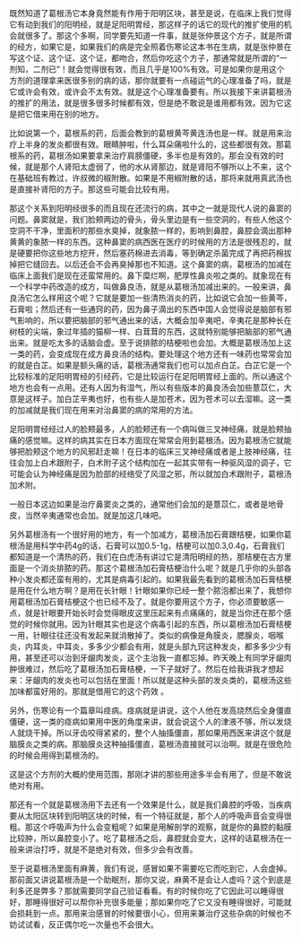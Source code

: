 既然知道了葛根汤它本身竟然能有作用于阳明区块，甚至是说，在临床上我们觉得它有动到我们的阳明经，就是足阳明胃经，那这样子的话它的现代的推扩使用的机会就很多了。那这个多啊，同学要先知道一件事，就是张仲景这个方子，就是所谓的经方，如果它是，如果我们的病是完全照着伤寒论这本书在生病，就是张仲景在写这个证、这个证、这个证，都吻合，然后你吃这个方子，那通常就是所谓的“一剂知，二剂已”！就会觉得很有效，而且几乎是100\%有效。可是如果你是用这个方剂的道理拿来医很多别的病的话，那你就要有一点碰运气的心理准备了吗，就是它或许会有效，或许会不太有效。就是这个心理准备要有。所以我接下来讲葛根汤的推扩的用法，就是很多很多时候都有效，但是绝不敢说是谁用都有效。因为它这是把它借来用在别的地方。

比如说第一个，葛根系的药，后面会教到的葛根黄芩黄连汤也是一样。就是用来治疗上半身的发炎都很有效。眼睛肿啦，什么耳朵痛啦什么的，这些都很有效。那葛根系的药，葛根汤如果要拿来治疗肩膀僵硬，多半也是有效的。那会没有效的时候，就是那个人肾阳太虚弱了，他的水从肾那边，就是肾阳不够所以上不来，这个在基础班有教过，许叔微的椒附散。如果是不用椒附散的话，那将来就用真武汤也是直接补肾阳的方子。那这些可能会比较有用。

那这个关系到阳明经很多的而且现在还流行的病，其中之一就是现代人说的鼻窦的问题。鼻窦就是，我们脸颊两边的骨头，骨头里边是有一些空洞的，有些人他这个空洞不干净，里面积的那些水臭掉，就象脓一样的，影响到鼻腔，鼻腔会滴出那种黄黄的象脓一样的东西。这种鼻窦的病西医在医疗的时候用的方法是很残忍的，就是硬要把你这些地方挖开，然后塞药棉进去消毒，等到确定杀菌完成了再把药棉拔掉把它缝回去。以后还会不会再臭掉那也不知道。这个鼻窦的病，葛根汤的加减在临床上面我们是现在还蛮常用的。鼻下糜烂啊，肥厚性鼻炎啦之类的。就象现在有一个科学中药改造的成方，叫做鼻良汤，就是从葛根汤加减出来的。一般来讲，鼻良汤它怎么样用这个呢？它就是要加一些清热消炎的药，比如说它会加一些黄芩，石膏啦；然后还有一些通窍的药，因为鼻子滴出的东西中国人会觉得说是脑部有邪气影响的，所以要把脑部的邪气通出来的话，大概会加辛夷吧，辛夷花是那种长在树枝的尖端，象过年插的猫柳一样、白茸茸的东西，这就特别能够把脑部的邪气通出来。就是吃太多的话脑会虚。至于说排脓的桔梗啦也会加。大概是葛根汤加上这一类的药，会变成现在成方鼻良汤的结构。要处理这个地方还有一味药也常常会加的就是白芷。如果是额头痛的话，葛根汤通常我们也可以加点白芷。白芷它是一个比较标准的足阳明胃经的引经药，它是比较运行在足阳明胃经上面的。所以通这个地方也会有一点用。还有人因为有湿气，所以有些版本的鼻良汤会加些薏苡仁，大意是这样子。加白芷辛夷也好，也有些人是加苍术，因为苍术可以去湿嘛。这一类的加减就是我们现在用来对治鼻窦的病的常用的方法。

足阳明胃经经过人的脸颊最多，人的脸颊还有一个病叫做三叉神经痛，就是脸颊抽痛的感觉嘛。这样的病其实在日本方面现在常常会用到葛根汤。因为葛根汤它就能够把脸颊这个地方的风邪赶走嘛！在日本的临床三叉神经痛或者是上肢神经痛，往往会加上白术跟附子，白术附子这个结构加在一起其实带有一种驱风湿的调子，它可能会认为神经痛是因为脸部的经络受了风湿之邪，所以就加白术跟附子，葛根汤加术附。

一般日本这边如果是治疗鼻窦炎之类的，通常他们会加的是薏苡仁，或者是地骨皮，当然辛夷通常也会加。就是加这几味吧。

另外葛根汤有一个很好用的地方，有一个加减方，葛根汤加石膏跟桔梗，如果你葛根汤是用科学中药4g的话，石膏可以加0.5-1g，桔梗可以加0.3,0.4g，石膏我们都知道是一个清热的药，我们在白虎汤有讲过它是清阳明经的热，那桔梗在古方里面是一个消炎排脓的药。那这个葛根汤加石膏桔梗治什么呢？就是几乎你的头部各种小发炎都还蛮有用的，尤其是病毒引起的。如果我最先看到的葛根汤加石膏桔梗是用在什么地方啊？是用在长针眼！针眼如果你已经一整个脓泡都出来了，我想你用葛根汤加石膏桔梗这个也已经不及了。就是你要用这个方子，你必须要敏感一点，就是针眼要开始长时会觉得眼皮这里压起来有点痛痛的，就是当你还在那个感觉的时候你就用。因为针眼其实也是这个病毒引起的东西，所以葛根汤加石膏桔梗一用，针眼往往还没有发起来就消散掉了。类似的病像是角膜炎，腮腺炎，咽喉炎，内耳炎，中耳炎，多多少少都会有用，就是头部九窍这种发炎，都多多少少有用，甚至还可以治到牙龈肉发炎，这个主治我一直都忘掉。昨天晚上有同学牙龈肉肿很难过，然后吃了葛根汤加石膏桔梗，一下子就好了。然后在给我讲我才想起来：牙龈肉的发炎也可以包括在里面！所以就是这种头部的发炎类的，葛根汤这些加味都蛮好用的。那就是借用它的这个药效 。

另外，伤寒论有一个篇章叫痉病。痉病就是讲说，这个人他在发高烧然后全身僵直僵硬，这一类的痉病如果用中医的角度来讲，就会说这个人的津液不够，所以发烧人就烧干掉。所以牙齿咬得紧紧的，整个人抽搐僵直，那如果用西医来讲这个就是脑膜炎之类的病。那脑膜炎这种抽搐僵直，葛根汤直接就可以治啊。就是在很危险的时候会用得到葛根汤的。

这是这个方剂的大概的使用范围，那刚才讲的那些用途多半会有用了，但是不敢说绝对有用。

那还有一个就是葛根汤用下去还有一个效果是什么，就是我们鼻腔的呼吸，当疾病要从太阳区块转到阳明区块的时候，有一个特征就是，那个人的呼吸声音会变得很粗。那这个呼吸声为什么会变粗呢？如果是用解剖学的观察，就是你的鼻腔的黏膜比较肿，所以鼻腔变小了。吃了葛根汤之后，鼻腔就会变大，这样的话葛根汤在一般来讲治打呼，就是不是绝对有效，但多少会有改善。

至于说葛根汤里面有麻黄，我们有说，感冒如果不需要吃它而吃到它，人会虚掉。那前面又讲说葛根汤是一个助眠剂，那你又说，麻黄不是会让人虚吗？这个到底是利多还是弊多？那就需要同学自己验证看看。有的时候你吃了它因此可以睡得很好，那睡得很好可以帮你补充很多能量；那如果你吃了它又没有睡得很好，可能就会损耗到一点。那用来治感冒的时候要很小心，但用来兼治疗这些杂病的时候也不妨试试看，反正偶尔吃一次量也不会很大。

